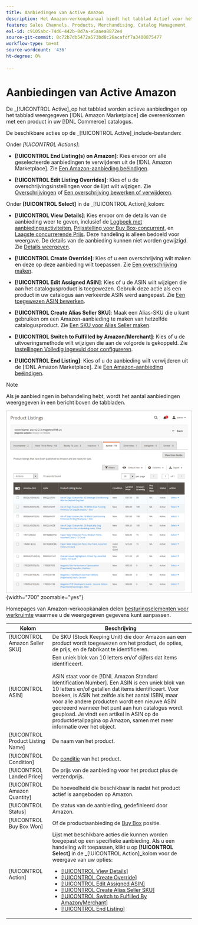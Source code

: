 ```yaml
---
title: Aanbiedingen van Active Amazon
description: Het Amazon-verkoopkanaal biedt het tabblad Actief voor het volgen van actieve Amazon-aanbiedingen die overeenkomen met een product in uw Adobe Commerce-catalogus.
feature: Sales Channels, Products, Merchandising, Catalog Management
exl-id: c9105abc-74d6-442b-8d7a-e5aaea8872e4
source-git-commit: 8c72b7db5472a573bd8c26acafdf7a3400875477
workflow-type: tm+mt
source-wordcount: '436'
ht-degree: 0%

---
```


# Aanbiedingen van Active Amazon

De _[!UICONTROL Active]_op het tabblad worden actieve aanbiedingen op het tabblad weergegeven [!DNL Amazon Marketplace] die overeenkomen met een product in uw [!DNL Commerce] catalogus.

De beschikbare acties op de _[!UICONTROL Active]_include-bestanden:

Onder _[!UICONTROL Actions]_:

- **[!UICONTROL End Listing(s) on Amazon]**: Kies ervoor om alle geselecteerde aanbiedingen te verwijderen uit de [!DNL Amazon Marketplace]. Zie [Een Amazon-aanbieding beëindigen](./end-listings-manually.md).

- **[!UICONTROL Edit Listing Overrides]**: Kies of u de overschrijvingsinstellingen voor de lijst wilt wijzigen. Zie [Overschrijvingen](./overrides.md) of [Een overschrijving bewerken of verwijderen](./creating-editing-overrides.md#edit-override-single-listing).

Onder **[!UICONTROL Select]** in de _[!UICONTROL Action]_kolom:

- **[!UICONTROL View Details]**: Kies ervoor om de details van de aanbieding weer te geven, inclusief de [Logboek met aanbiedingsactiviteiten](./product-listing-details.md#listing-activity-log), [Prijsstelling voor Buy Box-concurrent](./product-listing-details.md#buy-box-competitor-pricing), en [Laagste concurrerende Prijs](./product-listing-details.md#lowest-competitor-pricing). Deze handeling is alleen bedoeld voor weergave. De details van de aanbieding kunnen niet worden gewijzigd. Zie [Details weergeven](./product-listing-details.md).

- **[!UICONTROL Create Override]**: Kies of u een overschrijving wilt maken en deze op deze aanbieding wilt toepassen. Zie [Een overschrijving maken](./creating-editing-overrides.md).

- **[!UICONTROL Edit Assigned ASIN]**: Kies of u de ASIN wilt wijzigen die aan het catalogusproduct is toegewezen. Gebruik deze actie als een product in uw catalogus aan verkeerde ASIN werd aangepast. Zie [Een toegewezen ASIN bewerken](./edit-assigned-asin.md).

- **[!UICONTROL Create Alias Seller SKU]**: Maak een Alias-SKU die u kunt gebruiken om een Amazon-aanbieding te maken van hetzelfde catalogusproduct. Zie [Een SKU voor Alias Seller maken](./create-alias-seller-sku.md).

- **[!UICONTROL Switch to Fulfilled by Amazon/Merchant]**: Kies of u de uitvoeringsmethode wilt wijzigen die aan de volgorde is gekoppeld. Zie [Instellingen Volledig ingevuld door configureren](./fulfilled-by.md#configure-fulfilled-by-settings).

- **[!UICONTROL End Listing]**: Kies of u de aanbieding wilt verwijderen uit de [!DNL Amazon Marketplace]. Zie [Een Amazon-aanbieding beëindigen](./end-listings-manually.md).

>[!NOTE]
>
>Als je aanbiedingen in behandeling hebt, wordt het aantal aanbiedingen weergegeven in een bericht boven de tabbladen.

![Actieve aanbiedingen](assets/amazon-active-listings.png){width="700" zoomable="yes"}

Homepages van Amazon-verkoopkanalen delen [besturingselementen voor werkruimte](./workspace-controls.md) waarmee u de weergegeven gegevens kunt aanpassen.

| Kolom | Beschrijving |
|-----------------------------------|-------------------------------------------------------------------------------------------------------------------------------------------------------------------------------------------------------------------------------------------------------------------------------------------------------------------------------------------------------------------------------------------------------------------------------------------------------------------------------------------------------------------------------------------------------------------------------------------------------------------------------------------------------------------------------------|
| [!UICONTROL Amazon Seller SKU] | De SKU (Stock Keeping Unit) die door Amazon aan een product wordt toegewezen om het product, de opties, de prijs, en de fabrikant te identificeren. |
| [!UICONTROL ASIN] | Een uniek blok van 10 letters en/of cijfers dat items identificeert. <br><br>ASIN staat voor de [!DNL Amazon Standard Identification Number]. Een ASIN is een uniek blok van 10 letters en/of getallen dat items identificeert. Voor boeken, is ASIN het zelfde als het aantal ISBN, maar voor alle andere producten wordt een nieuwe ASIN gecreeerd wanneer het punt aan hun catalogus wordt geupload. Je vindt een artikel in ASIN op de productdetailpagina op Amazon, samen met meer informatie over het object. |
| [!UICONTROL Product Listing Name] | De naam van het product. |
| [!UICONTROL Condition] | De [conditie](./product-listing-condition.md) van het product. |
| [!UICONTROL Landed Price] | De prijs van de aanbieding voor het product plus de verzendprijs. |
| [!UICONTROL Amazon Quantity] | De hoeveelheid die beschikbaar is nadat het product actief is aangeboden op Amazon. |
| [!UICONTROL Status] | De status van de aanbieding, gedefinieerd door Amazon. |
| [!UICONTROL Buy Box Won] | Of de productaanbieding de [Buy Box](./buy-box-competitor-pricing.md) positie. |
| [!UICONTROL Action] | Lijst met beschikbare acties die kunnen worden toegepast op een specifieke aanbieding. Als u een handeling wilt toepassen, klikt u op **[!UICONTROL Select]** in de _[!UICONTROL Action]_kolom voor de weergave van uw opties:<ul><li>[[!UICONTROL View Details]](./product-listing-details.md)</li><li>[[!UICONTROL Create Override]](./creating-editing-overrides.md)</li><li>[[!UICONTROL Edit Assigned ASIN]](./edit-assigned-asin.md)</li><li>[[!UICONTROL Create Alias Seller SKU]](./create-alias-seller-sku.md#region-specific)</li><li>[[!UICONTROL Switch to Fulfilled By Amazon/Merchant]](./fulfilled-by.md#configure-fulfilled-by-settings)</li><li>[[!UICONTROL End Listing]](./end-listings-manually.md)</li></ul> |
